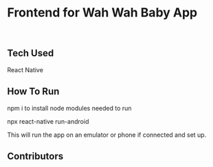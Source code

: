 <h1>Frontend for Wah Wah Baby App</h1>
<br>
<h2>Tech Used</h2>
<p>React Native</p>
<h2>How To Run</h2>
<p>npm i to install node modules needed to run</p>
<p>npx react-native run-android</p>
<p>This will run the app on an emulator or phone if connected and set up.</P>
<h2>Contributors</h2>

